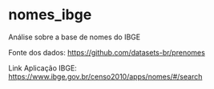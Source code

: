 # nomes_ibge
Análise sobre a base de nomes do IBGE

Fonte dos dados: https://github.com/datasets-br/prenomes

Link Aplicação IBGE: https://www.ibge.gov.br/censo2010/apps/nomes/#/search

